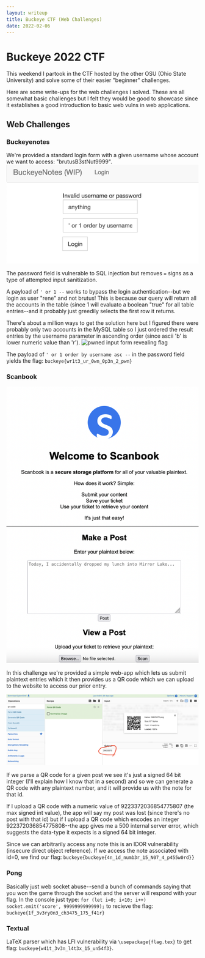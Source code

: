 ```yaml
---
layout: writeup
title: Buckeye CTF (Web Challenges)
date: 2022-02-06
---
```


# Buckeye 2022 CTF
This weekend I partook in the CTF hosted by the other OSU (Ohio State University) and solve some of their easier "beginner" challenges.

Here are some write-ups for the web challenges I solved.  These are all somewhat basic challenges but I felt they would be good to showcase since it establishes a good introduction to basic web vulns in web applications.

## Web Challenges

### Buckeyenotes
We're provided a standard login form with a given username whose account we want to access: "brutusB3stNut9999".
![input form with sql injection](/assets/writeup_imgs/buckeyenotes1.png)

The password field is vulnerable to SQL injection but removes `=` signs as a type of attempted input sanitization.

A payload of `' or 1 --` works to bypass the login authentication--but we login as user "rene" and not brutus!  This is because our query will return all the accounts in the table (since 1 will evaluato a boolean "true" for all table entries--and it probably just greedily selects the first row it returns.

There's about a million ways to get the solution here but I figured there were probably only two accounts in the MySQL table so I just ordered the result entries by the username parameter in ascending order (since ascii 'b' is lower numeric value than 'r').
![pwned input form revealing flag](/assets/writeup_imgs/buckeyesnotes2.png)

The payload of `' or 1 order by username asc --` in the password field yields the flag: `buckeye{wr1t3_ur_0wn_0p3n_2_pwn}`

### Scanbook
![scanbook website which contains a plaintext input form and file upload feature for QR codes](/assets/writeup_imgs/scanbook1.png)

In this challenge we're provided a simple web-app which lets us submit plaintext entries which it then provides us a QR code which we can upload to the website to access our prior entry.

![numeric id from parsed QR code in cyberchef](/assets/writeup_imgs/scanbook2.png)

If we parse a QR code for a given post we see it's just a signed 64 bit integer (I'll explain how I know that in a second) and so we can generate a QR code with any plaintext number, and it will provide us with the note for that id.

If I upload a QR code with a numeric value of 9223372036854775807 (the max signed int value), the app will say my post was lost (since there's no post with that id) but if I upload a QR code which encodes an integer 922372036854775808--the app gives me a 500 internal server error, which suggests the data-type it expects is a signed 64 bit integer.

Since we can arbitrarily access any note this is an IDOR vulnerability (insecure direct object reference).  If we access the note associated with id=0, we find our flag: `buckeye{buckeye{4n_1d_numb3r_15_N07_4_p455w0rd}}`

### Pong

Basically just web socket abuse--send a bunch of commands saying that you won the game through the socket and the server will respond with your flag.
In the console just type: `for (let i=0; i<10; i++) socket.emit('score', 9999999999999);` to recieve the flag: `buckeye{1f_3v3ry0n3_ch3475_175_f41r}`

### Textual

LaTeX parser which has LFI vulnerability via `\usepackage{flag.tex}` to get flag: `buckeye{w41t_3v3n_l4t3x_15_un54f3}`.












